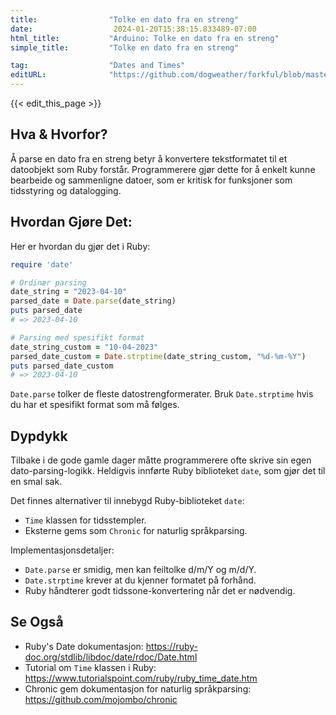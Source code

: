 ```yaml
---
title:                "Tolke en dato fra en streng"
date:                  2024-01-20T15:38:15.833489-07:00
html_title:           "Arduino: Tolke en dato fra en streng"
simple_title:         "Tolke en dato fra en streng"

tag:                  "Dates and Times"
editURL:              "https://github.com/dogweather/forkful/blob/master/content/no/ruby/parsing-a-date-from-a-string.md"
---
```


{{< edit_this_page >}}

## Hva & Hvorfor?
Å parse en dato fra en streng betyr å konvertere tekstformatet til et datoobjekt som Ruby forstår. Programmerere gjør dette for å enkelt kunne bearbeide og sammenligne datoer, som er kritisk for funksjoner som tidsstyring og datalogging.

## Hvordan Gjøre Det:
Her er hvordan du gjør det i Ruby:

```Ruby
require 'date'

# Ordinær parsing
date_string = "2023-04-10"
parsed_date = Date.parse(date_string)
puts parsed_date
# => 2023-04-10

# Parsing med spesifikt format
date_string_custom = "10-04-2023"
parsed_date_custom = Date.strptime(date_string_custom, "%d-%m-%Y")
puts parsed_date_custom
# => 2023-04-10
```

`Date.parse` tolker de fleste datostrengformerater. Bruk `Date.strptime` hvis du har et spesifikt format som må følges.

## Dypdykk
Tilbake i de gode gamle dager måtte programmerere ofte skrive sin egen dato-parsing-logikk. Heldigvis innførte Ruby biblioteket `date`, som gjør det til en smal sak.

Det finnes alternativer til innebygd Ruby-biblioteket `date`:
- `Time` klassen for tidsstempler.
- Eksterne gems som `Chronic` for naturlig språkparsing.

Implementasjonsdetaljer:
- `Date.parse` er smidig, men kan feiltolke d/m/Y og m/d/Y.
- `Date.strptime` krever at du kjenner formatet på forhånd.
- Ruby håndterer godt tidssone-konvertering når det er nødvendig.

## Se Også
- Ruby's Date dokumentasjon: https://ruby-doc.org/stdlib/libdoc/date/rdoc/Date.html
- Tutorial om `Time` klassen i Ruby: https://www.tutorialspoint.com/ruby/ruby_time_date.htm
- Chronic gem dokumentasjon for naturlig språkparsing: https://github.com/mojombo/chronic
